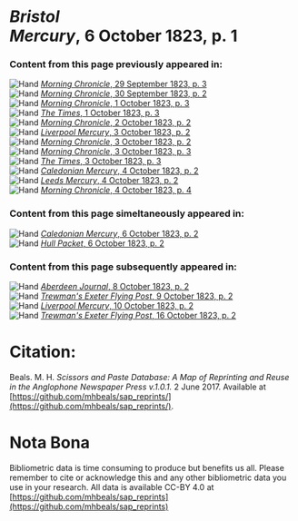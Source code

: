 # *Bristol Mercury*, 6 October 1823, p. 1  
  
### Content from this page previously appeared in:  
![Hand](http://scissorsandpaste.net/wp-content/uploads/2017/06/smallhandpointer.png) [*Morning Chronicle*, 29 September 1823, p. 3](https://mhbeals.github.io/sap_html/Morning-Chronicle/Morning-Chronicle-29-September-1823-p-3)  
![Hand](http://scissorsandpaste.net/wp-content/uploads/2017/06/smallhandpointer.png) [*Morning Chronicle*, 30 September 1823, p. 2](https://mhbeals.github.io/sap_html/Morning-Chronicle/Morning-Chronicle-30-September-1823-p-2)  
![Hand](http://scissorsandpaste.net/wp-content/uploads/2017/06/smallhandpointer.png) [*Morning Chronicle*, 1 October 1823, p. 3](https://mhbeals.github.io/sap_html/Morning-Chronicle/Morning-Chronicle-1-October-1823-p-3)  
![Hand](http://scissorsandpaste.net/wp-content/uploads/2017/06/smallhandpointer.png) [*The Times*, 1 October 1823, p. 3](https://mhbeals.github.io/sap_html/The-Times/The-Times-1-October-1823-p-3)  
![Hand](http://scissorsandpaste.net/wp-content/uploads/2017/06/smallhandpointer.png) [*Morning Chronicle*, 2 October 1823, p. 2](https://mhbeals.github.io/sap_html/Morning-Chronicle/Morning-Chronicle-2-October-1823-p-2)  
![Hand](http://scissorsandpaste.net/wp-content/uploads/2017/06/smallhandpointer.png) [*Liverpool Mercury*, 3 October 1823, p. 2](https://mhbeals.github.io/sap_html/Liverpool-Mercury/Liverpool-Mercury-3-October-1823-p-2)  
![Hand](http://scissorsandpaste.net/wp-content/uploads/2017/06/smallhandpointer.png) [*Morning Chronicle*, 3 October 1823, p. 2](https://mhbeals.github.io/sap_html/Morning-Chronicle/Morning-Chronicle-3-October-1823-p-2)  
![Hand](http://scissorsandpaste.net/wp-content/uploads/2017/06/smallhandpointer.png) [*Morning Chronicle*, 3 October 1823, p. 3](https://mhbeals.github.io/sap_html/Morning-Chronicle/Morning-Chronicle-3-October-1823-p-3)  
![Hand](http://scissorsandpaste.net/wp-content/uploads/2017/06/smallhandpointer.png) [*The Times*, 3 October 1823, p. 3](https://mhbeals.github.io/sap_html/The-Times/The-Times-3-October-1823-p-3)  
![Hand](http://scissorsandpaste.net/wp-content/uploads/2017/06/smallhandpointer.png) [*Caledonian Mercury*, 4 October 1823, p. 2](https://mhbeals.github.io/sap_html/Caledonian-Mercury/Caledonian-Mercury-4-October-1823-p-2)  
![Hand](http://scissorsandpaste.net/wp-content/uploads/2017/06/smallhandpointer.png) [*Leeds Mercury*, 4 October 1823, p. 2](https://mhbeals.github.io/sap_html/Leeds-Mercury/Leeds-Mercury-4-October-1823-p-2)  
![Hand](http://scissorsandpaste.net/wp-content/uploads/2017/06/smallhandpointer.png) [*Morning Chronicle*, 4 October 1823, p. 4](https://mhbeals.github.io/sap_html/Morning-Chronicle/Morning-Chronicle-4-October-1823-p-4)  
  
### Content from this page simeltaneously appeared in:  
![Hand](http://scissorsandpaste.net/wp-content/uploads/2017/06/smallhandpointer.png) [*Caledonian Mercury*, 6 October 1823, p. 2](https://mhbeals.github.io/sap_html/Caledonian-Mercury/Caledonian-Mercury-6-October-1823-p-2)  
![Hand](http://scissorsandpaste.net/wp-content/uploads/2017/06/smallhandpointer.png) [*Hull Packet*, 6 October 1823, p. 2](https://mhbeals.github.io/sap_html/Hull-Packet/Hull-Packet-6-October-1823-p-2)  
  
### Content from this page subsequently appeared in:  
![Hand](http://scissorsandpaste.net/wp-content/uploads/2017/06/smallhandpointer.png) [*Aberdeen Journal*, 8 October 1823, p. 2](https://mhbeals.github.io/sap_html/Aberdeen-Journal/Aberdeen-Journal-8-October-1823-p-2)  
![Hand](http://scissorsandpaste.net/wp-content/uploads/2017/06/smallhandpointer.png) [*Trewman's Exeter Flying Post*, 9 October 1823, p. 2](https://mhbeals.github.io/sap_html/Trewman's-Exeter-Flying-Post/Trewman's-Exeter-Flying-Post-9-October-1823-p-2)  
![Hand](http://scissorsandpaste.net/wp-content/uploads/2017/06/smallhandpointer.png) [*Liverpool Mercury*, 10 October 1823, p. 2](https://mhbeals.github.io/sap_html/Liverpool-Mercury/Liverpool-Mercury-10-October-1823-p-2)  
![Hand](http://scissorsandpaste.net/wp-content/uploads/2017/06/smallhandpointer.png) [*Trewman's Exeter Flying Post*, 16 October 1823, p. 2](https://mhbeals.github.io/sap_html/Trewman's-Exeter-Flying-Post/Trewman's-Exeter-Flying-Post-16-October-1823-p-2)  


# Citation: 

Beals. M. H. *Scissors and Paste Database: A Map of Reprinting and Reuse in the Anglophone Newspaper Press v.1.0.1.* 2 June 2017. Available at [https://github.com/mhbeals/sap_reprints/](https://github.com/mhbeals/sap_reprints/). 

# Nota Bona

Bibliometric data is time consuming to produce but benefits us all. Please remember to cite or acknowledge this and any other bibliometric data you use in your research. All data is available CC-BY 4.0 at [https://github.com/mhbeals/sap_reprints](https://github.com/mhbeals/sap_reprints)